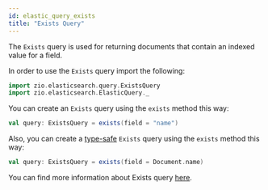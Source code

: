 ```yaml
---
id: elastic_query_exists
title: "Exists Query"
---
```


The `Exists` query is used for returning documents that contain an indexed value for a field.

In order to use the `Exists` query import the following:
```scala
import zio.elasticsearch.query.ExistsQuery
import zio.elasticsearch.ElasticQuery._
```

You can create an `Exists` query using the `exists` method this way:
```scala
val query: ExistsQuery = exists(field = "name")
```

Also, you can create a [type-safe](https://lambdaworks.github.io/zio-elasticsearch/overview/overview_zio_prelude_schema) `Exists` query using the `exists` method this way:
```scala
val query: ExistsQuery = exists(field = Document.name)
```

You can find more information about Exists query [here](https://www.elastic.co/guide/en/elasticsearch/reference/current/query-dsl-exists-query.html#query-dsl-exists-query).
